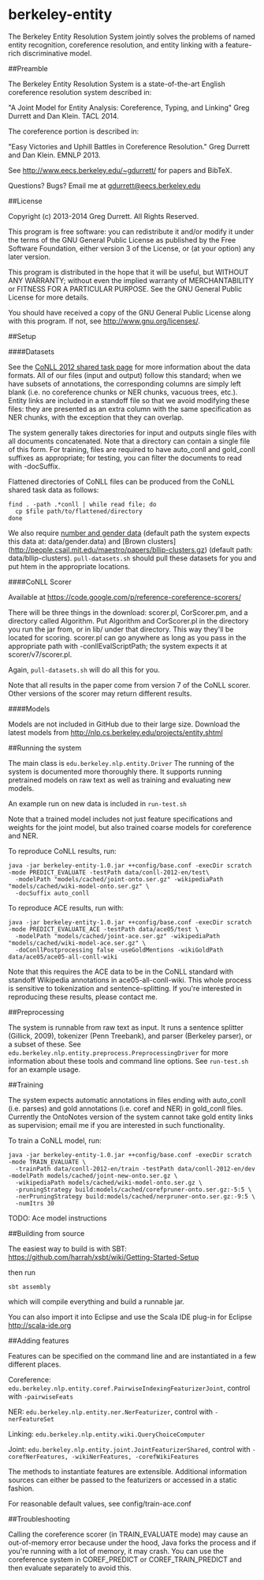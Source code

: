 berkeley-entity
===============

The Berkeley Entity Resolution System jointly solves the problems of named entity recognition, coreference resolution, and entity linking with a feature-rich discriminative model.



##Preamble

The Berkeley Entity Resolution System is a state-of-the-art English coreference
resolution system described in:

"A Joint Model for Entity Analysis: Coreference, Typing, and Linking" Greg Durrett and Dan Klein. TACL 2014.

The coreference portion is described in:

"Easy Victories and Uphill Battles in Coreference Resolution." Greg Durrett and Dan Klein. EMNLP 2013.

See http://www.eecs.berkeley.edu/~gdurrett/ for papers and BibTeX.

Questions? Bugs? Email me at gdurrett@eecs.berkeley.edu



##License

Copyright (c) 2013-2014 Greg Durrett. All Rights Reserved.

This program is free software: you can redistribute it and/or modify
it under the terms of the GNU General Public License as published by
the Free Software Foundation, either version 3 of the License, or
(at your option) any later version.

This program is distributed in the hope that it will be useful,
but WITHOUT ANY WARRANTY; without even the implied warranty of
MERCHANTABILITY or FITNESS FOR A PARTICULAR PURPOSE.  See the
GNU General Public License for more details.

You should have received a copy of the GNU General Public License
along with this program.  If not, see <http://www.gnu.org/licenses/>.



##Setup

####Datasets

See the [CoNLL 2012 shared task page](http://conll.cemantix.org/2012/data.html)
for more information about the data formats. All of our files (input and
output) follow this standard; when we have subsets of annotations, the
corresponding columns are simply left blank (i.e. no coreference chunks or NER
chunks, vacuous trees, etc.).  Entity links are included in a standoff file so
that we avoid modifying these files: they are presented as an extra column with
the same specification as NER chunks, with the exception that they can overlap.

The system generally takes directories for input and outputs single files with
all documents concatenated. Note that a directory can contain a single file of
this form. For training, files are required to have auto_conll and gold_conll
suffixes as appropriate; for testing, you can filter the documents to read with
-docSuffix.

Flattened directories of CoNLL files can be produced from the CoNLL shared task
data as follows:

    find . -path .*conll | while read file; do
      cp $file path/to/flattened/directory
    done

We also require [number and gender data](http://www.clsp.jhu.edu/~sbergsma/Gender/)
(default path the system expects this data at: data/gender.data) and [Brown clusters]
(http://people.csail.mit.edu/maestro/papers/bllip-clusters.gz) (default path:
data/bllip-clusters). ```pull-datasets.sh``` should pull these datasets for you
and put htem in the appropriate locations.

####CoNLL Scorer

Available at https://code.google.com/p/reference-coreference-scorers/

There will be three things in the download: scorer.pl, CorScorer.pm, and a
directory called Algorithm.  Put Algorithm and CorScorer.pl in the directory
you run the jar from, or in lib/ under that directory. This way they'll be
located for scoring. scorer.pl can go anywhere as long as you pass in the
appropriate path with -conllEvalScriptPath; the system expects it at
scorer/v7/scorer.pl.

Again, ```pull-datasets.sh``` will do all this for you.

Note that all results in the paper come from version 7 of the CoNLL scorer.
Other versions of the scorer may return different results.

####Models

Models are not included in GitHub due to their large size. Download the latest
models from http://nlp.cs.berkeley.edu/projects/entity.shtml



##Running the system

The main class is ```edu.berkeley.nlp.entity.Driver``` The running of the system is
documented more thoroughly there. It supports running pretrained models on raw
text as well as training and evaluating new models.

An example run on new data is included in ```run-test.sh```

Note that a trained model includes not just feature specifications and weights
for the joint model, but also trained coarse models for coreference and NER.

To reproduce CoNLL results, run:

    java -jar berkeley-entity-1.0.jar ++config/base.conf -execDir scratch -mode PREDICT_EVALUATE -testPath data/conll-2012-en/test\
      -modelPath "models/cached/joint-onto.ser.gz" -wikipediaPath "models/cached/wiki-model-onto.ser.gz" \
      -docSuffix auto_conll

To reproduce ACE results, run with:

    java -jar berkeley-entity-1.0.jar ++config/base.conf -execDir scratch -mode PREDICT_EVALUATE_ACE -testPath data/ace05/test \
      -modelPath "models/cached/joint-ace.ser.gz" -wikipediaPath "models/cached/wiki-model-ace.ser.gz" \
      -doConllPostprocessing false -useGoldMentions -wikiGoldPath data/ace05/ace05-all-conll-wiki

Note that this requires the ACE data to be in the CoNLL standard with standoff
Wikipedia annotations in ace05-all-conll-wiki. This whole process is sensitive
to tokenization and sentence-splitting.  If you're interested in reproducing
these results, please contact me.



##Preprocessing

The system is runnable from raw text as input. It runs a sentence splitter
(Gillick, 2009), tokenizer (Penn Treebank), and parser (Berkeley parser), or a
subset of these.  See ```edu.berkeley.nlp.entity.preprocess.PreprocessingDriver```
for more information about these tools and command line options. See
```run-test.sh``` for an example usage.



##Training

The system expects automatic annotations in files ending with auto_conll (i.e.
parses) and gold annotations (i.e. coref and NER) in gold_conll files.
Currently the OntoNotes version of the system cannot take gold entity links
as supervision; email me if you are interested in such functionality.

To train a CoNLL model, run:

    java -jar berkeley-entity-1.0.jar ++config/base.conf -execDir scratch -mode TRAIN_EVALUATE \
      -trainPath data/conll-2012-en/train -testPath data/conll-2012-en/dev -modelPath models/cached/joint-new-onto.ser.gz \
      -wikipediaPath models/cached/wiki-model-onto.ser.gz \
      -pruningStrategy build:models/cached/corefpruner-onto.ser.gz:-5:5 \
      -nerPruningStrategy build:models/cached/nerpruner-onto.ser.gz:-9:5 \
      -numItrs 30

TODO: Ace model instructions



##Building from source

The easiest way to build is with SBT:
https://github.com/harrah/xsbt/wiki/Getting-Started-Setup

then run

    sbt assembly

which will compile everything and build a runnable jar.

You can also import it into Eclipse and use the Scala IDE plug-in for Eclipse
http://scala-ide.org



##Adding features

Features can be specified on the command line and are instantiated in a few
different places.

Coreference: ```edu.berkeley.nlp.entity.coref.PairwiseIndexingFeaturizerJoint```, control with ```-pairwiseFeats```

NER: ```edu.berkeley.nlp.entity.ner.NerFeaturizer```, control with ```-nerFeatureSet```

Linking: ```edu.berkeley.nlp.entity.wiki.QueryChoiceComputer```

Joint: ```edu.berkeley.nlp.entity.joint.JointFeaturizerShared```, control with
```-corefNerFeatures, -wikiNerFeatures, -corefWikiFeatures```

The methods to instantiate features are extensible.  Additional information
sources can either be passed to the featurizers or accessed in a static
fashion.

For reasonable default values, see config/train-ace.conf



##Troubleshooting

Calling the coreference scorer (in TRAIN_EVALUATE mode) may cause an
out-of-memory error because under the hood, Java forks the process and if
you're running with a lot of memory, it may crash. You can use the coreference
system in COREF_PREDICT or COREF_TRAIN_PREDICT and then evaluate separately
to avoid this.

